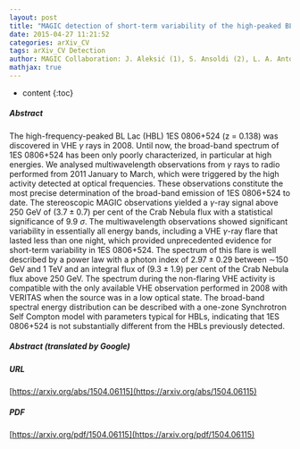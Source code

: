 ```yaml
---
layout: post
title: "MAGIC detection of short-term variability of the high-peaked BL Lac object 1ES 0806+524"
date: 2015-04-27 11:21:52
categories: arXiv_CV
tags: arXiv_CV Detection
author: MAGIC Collaboration: J. Aleksić (1), S. Ansoldi (2), L. A. Antonelli (3), P. Antoranz (4), A. Babic (5), P. Bangale (6), J. A. Barrio (7), J. Becerra González (8,\,25), W. Bednarek (9), E. Bernardini (10), B. Biasuzzi (2), A. Biland (11), O. Blanch (1), S. Bonnefoy (7), G. Bonnoli (3), F. Borracci (6), T. Bretz (12, 26), E. Carmona (13), A. Carosi (3), P. Colin (6), E. Colombo (8), J. L. Contreras (7), J. Cortina (1), S. Covino (3), P. Da Vela (4), F. Dazzi (6), A. De Angelis (2), G. De Caneva (10), B. De Lotto (2), E. de O. na Wilhelmi (14), C. Delgado Mendez (13), F. Di Pierro (3), D. Dominis Prester (5), D. Dorner (12), M. Doro (15), S. Einecke (16), D. Eisenacher (12), D. Elsaesser (12), A. Fernández-Barral (1), D. Fidalgo (7), M. V. Fonseca (7), L. Font (17), K. Frantzen (16),  et al. (111 additional authors not shown)
mathjax: true
---
```


* content
{:toc}

##### Abstract
The high-frequency-peaked BL Lac (HBL) 1ES 0806+524 (z = 0.138) was discovered in VHE $\gamma$ rays in 2008. Until now, the broad-band spectrum of 1ES 0806+524 has been only poorly characterized, in particular at high energies. We analysed multiwavelength observations from $\gamma$ rays to radio performed from 2011 January to March, which were triggered by the high activity detected at optical frequencies. These observations constitute the most precise determination of the broad-band emission of 1ES 0806+524 to date. The stereoscopic MAGIC observations yielded a $\gamma$-ray signal above 250 GeV of $(3.7 \pm 0.7)$ per cent of the Crab Nebula flux with a statistical significance of 9.9 $\sigma$. The multiwavelength observations showed significant variability in essentially all energy bands, including a VHE $\gamma$-ray flare that lasted less than one night, which provided unprecedented evidence for short-term variability in 1ES 0806+524. The spectrum of this flare is well described by a power law with a photon index of $2.97 \pm 0.29$ between $\sim$150 GeV and 1 TeV and an integral flux of $(9.3 \pm 1.9)$ per cent of the Crab Nebula flux above 250 GeV. The spectrum during the non-flaring VHE activity is compatible with the only available VHE observation performed in 2008 with VERITAS when the source was in a low optical state. The broad-band spectral energy distribution can be described with a one-zone Synchrotron Self Compton model with parameters typical for HBLs, indicating that 1ES 0806+524 is not substantially different from the HBLs previously detected.

##### Abstract (translated by Google)


##### URL
[https://arxiv.org/abs/1504.06115](https://arxiv.org/abs/1504.06115)

##### PDF
[https://arxiv.org/pdf/1504.06115](https://arxiv.org/pdf/1504.06115)

